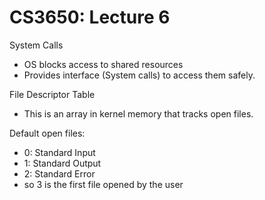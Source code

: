 
# CS3650: Lecture 6

System Calls

 - OS blocks access to shared resources
 - Provides interface (System calls) to access them safely.

File Descriptor Table

 - This is an array in kernel memory that tracks open files.

Default open files:

 - 0: Standard Input
 - 1: Standard Output
 - 2: Standard Error
 - so 3 is the first file opened by the user



